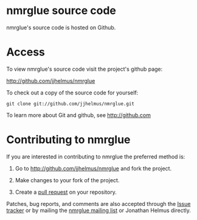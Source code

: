 # nmrglue source code #

nmrglue's source code is hosted on Github.

# Access #

To view nmrglue's source code visit the project's github page:

http://github.com/jjhelmus/nmrglue

To check out a copy of the source code for yourself:

```
git clone git://github.com/jjhelmus/nmrglue.git
```

To learn more about Git and github, see http://github.com

# Contributing to nmrglue #

If you are interested in contributing to nmrglue the preferred method is:

1. Go to http://github.com/jjhelmus/nmrglue and fork the project.

2. Make changes to your fork of the project.

3. Create a [pull request](http://help.github.com/send-pull-requests/) on your repository.

Patches, bug reports, and comments are also accepted through the [Issue tracker](http://github.com/jjhelmus/nmrglue/issues) or by mailing the [nmrglue mailing list](http://groups.google.com/group/nmrglue-discuss) or Jonathan Helmus directly.